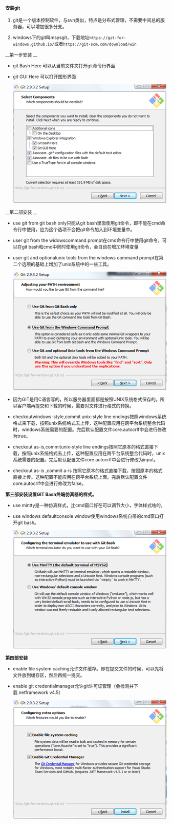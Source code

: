 #### 安装git

1. git是一个版本控制软件，与svn类似，特点是分布式管理，不需要中间总的服务器，可以增加很多分支。

2. windows下的git叫msysgit，下载地址`https://git-for-windows.github.io/`或者`https://git-scm.com/download/win`


__第一步安装 __ 

* git Bash Here   可以从当前文件夹打开git命令行界面

* git GUI Here     可以打开图形界面

  ![20160914155105513](./img/20160914155105513.png)

 __第二部安装 __ 

* use git from git bash only只能从git bash里面使用git命令，即不能在cmd命令行中使用，应为这个选项不会把git命令加入到环境变量中。

* user git from the widowscommand prompt在cmd命令行中使用git命令，可以在git bash和cmd中同时使用git命令，会自动在增加环境变量

* user git and optionalunix tools from the windows command prompt在第二个选项的基础上增加了unix系统中的一些工具。

  ![20160914155208483](./img/20160914155208483.png)

* 因为GIT是用C语言写的，所以服务器里面都是按照UNIX系统格式保存的。所以客户端再提交和下载的时候，需要对文件进行格式的转换。

* checkoutwindows-style,commit unix-style line endings按照windows系统格式来下载，按照unix系统格式去上传，这种配置应用在跨平台系统整合代码时，windows系统需要的配置。完后默认配置文件core.autocrlf中会进行修改为true。

* checkout as-is,commitunix-style line endings按照它原本的格式直接下载，按照unix系统格式去上传，这种配置应用在跨平台系统整合代码时，unix系统需要的配置。完后默认配置文件core.autocrlf中会进行修改为input。

*  checkout as-is ,commit a-is 按照它原本的格式直接下载，按照原本的格式直接上传。这种配置不能应用在跨平台系统上面。完后默认配置文件core.autocrlf中会进行修改为false。

__第三部安装设置GIT Bash终端仿真器的样式。__ 

- use mintty是一种仿真样式，比cmd窗口好在可以调节大小，字体样式啥的。

- use windows defaultconsole window使用windows系统自带的cmd窗口打开git bash。

  ![20160914155340874](./img/20160914155340874.png)

__第四部安装__ 

- enable file system caching允许文件缓存。即在提交文件的时候，可以先将文件放到缓存区，然后再统一提交。

- enable git credentialmanager允许git许可证管理（会检测并下载.netframework v4.5）

  ![20160914155626578](./img/20160914155626578.png)